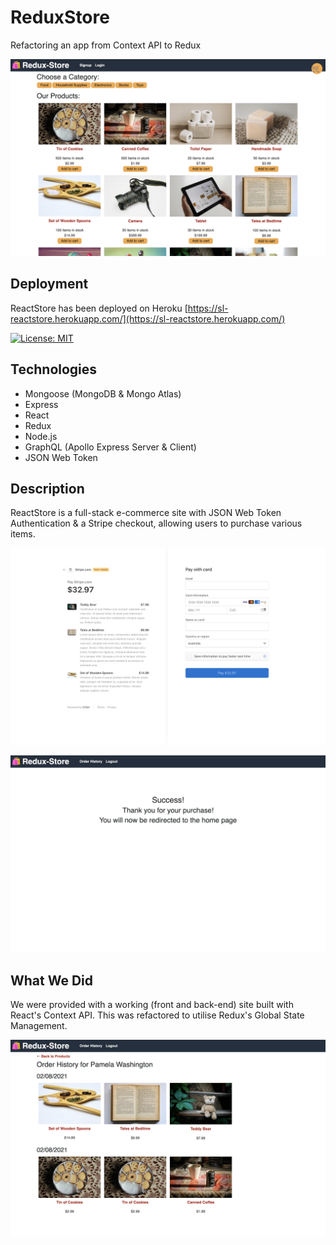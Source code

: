 # ReduxStore

Refactoring an app from Context API to Redux

![Screen Shot](assets/ReduxStore-01.png)

## Deployment

ReactStore has been deployed on Heroku [https://sl-reactstore.herokuapp.com/](https://sl-reactstore.herokuapp.com/)

[![License: MIT](https://img.shields.io/badge/License-MIT-yellow.svg)](https://opensource.org/licenses/MIT)

## Technologies

- Mongoose (MongoDB & Mongo Atlas)
- Express
- React
- Redux
- Node.js
- GraphQL (Apollo Express Server & Client)
- JSON Web Token

## Description

ReactStore is a full-stack e-commerce site with JSON Web Token Authentication & a Stripe checkout, allowing users to purchase various items.

![Screen Shot](assets/ReduxStore-02.png)

![Screen Shot](assets/ReduxStore-03.png)

## What We Did

We were provided with a working (front and back-end) site built with React's Context API. This was refactored to utilise Redux's Global State Management.

![Screen Shot](assets/ReduxStore-04.png)
